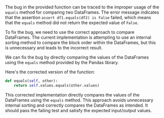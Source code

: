 The bug in the provided function can be traced to the improper usage of the `equals` method for comparing two DataFrames. The error message indicates that the assertion `assert df1.equals(df2) is False` failed, which means that the `equals` method did not return the expected value of `False`.

To fix the bug, we need to use the correct approach to compare DataFrames. The current implementation is attempting to use an internal sorting method to compare the block order within the DataFrames, but this is unnecessary and leads to the incorrect result.

We can fix the bug by directly comparing the values of the DataFrames using the `equals` method provided by the Pandas library.

Here's the corrected version of the function:

```python
def equals(self, other):
    return self.values.equals(other.values)
```

This corrected implementation directly compares the values of the DataFrames using the `equals` method. This approach avoids unnecessary internal sorting and correctly compares the DataFrames as intended. It should pass the failing test and satisfy the expected input/output values.